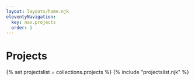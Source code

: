 ```yaml
---
layout: layouts/home.njk
eleventyNavigation:
  key: nav.projects
  order: 1
---
```


<h1>Projects</h1>

{% set projectslist = collections.projects %}
{% include "projectslist.njk" %}